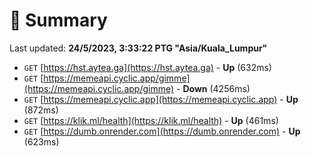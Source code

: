 # 📖 Summary
Last updated: **24/5/2023, 3:33:22 PTG "Asia/Kuala_Lumpur"**

- `GET` [https://hst.aytea.ga](https://hst.aytea.ga) - **Up** (632ms)
- `GET` [https://memeapi.cyclic.app/gimme](https://memeapi.cyclic.app/gimme) - **Down** (4256ms)
- `GET` [https://memeapi.cyclic.app](https://memeapi.cyclic.app) - **Up** (872ms)
- `GET` [https://klik.ml/health](https://klik.ml/health) - **Up** (461ms)
- `GET` [https://dumb.onrender.com](https://dumb.onrender.com) - **Up** (623ms)
